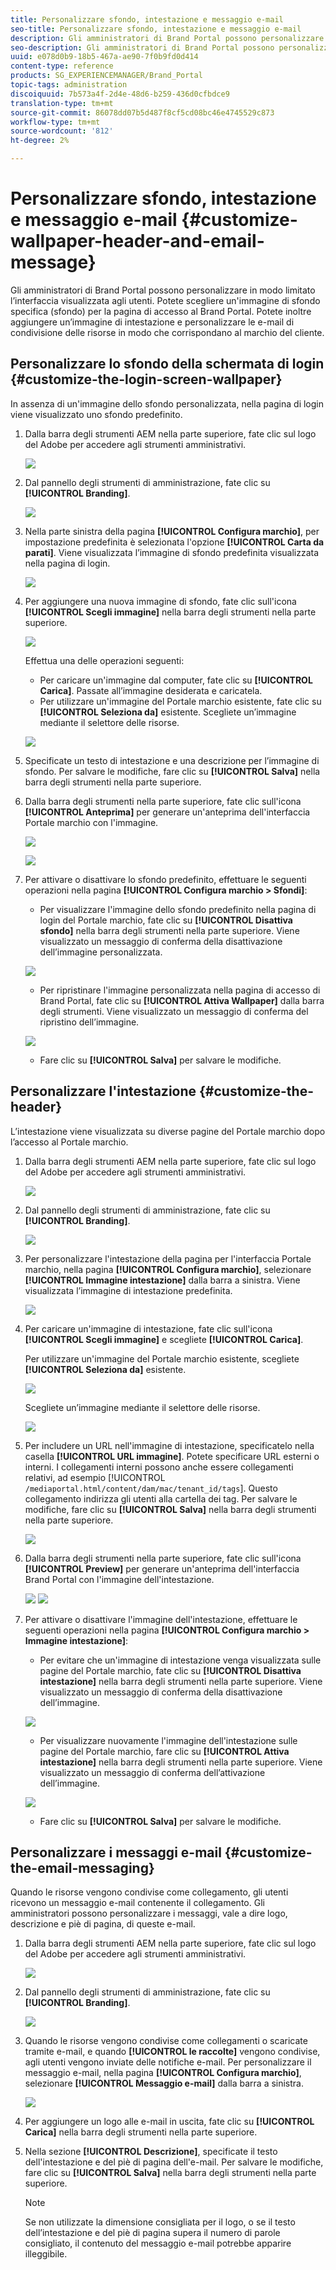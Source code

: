 ```yaml
---
title: Personalizzare sfondo, intestazione e messaggio e-mail
seo-title: Personalizzare sfondo, intestazione e messaggio e-mail
description: Gli amministratori di Brand Portal possono personalizzare in modo limitato l’interfaccia visualizzata agli utenti. Potete scegliere un'immagine di sfondo specifica (sfondo) per la pagina di accesso al Brand Portal. Potete inoltre aggiungere un’immagine di intestazione e personalizzare le e-mail di condivisione delle risorse in modo che corrispondano al marchio del cliente.
seo-description: Gli amministratori di Brand Portal possono personalizzare in modo limitato l’interfaccia visualizzata agli utenti. Potete scegliere un'immagine di sfondo specifica (sfondo) per la pagina di accesso al Brand Portal. Potete inoltre aggiungere un’immagine di intestazione e personalizzare le e-mail di condivisione delle risorse in modo che corrispondano al marchio del cliente.
uuid: e078d0b9-18b5-467a-ae90-7f0b9fd0d414
content-type: reference
products: SG_EXPERIENCEMANAGER/Brand_Portal
topic-tags: administration
discoiquuid: 7b573a4f-2d4e-48d6-b259-436d0cfbdce9
translation-type: tm+mt
source-git-commit: 86078dd07b5d487f8cf5cd08bc46e4745529c873
workflow-type: tm+mt
source-wordcount: '812'
ht-degree: 2%

---
```



# Personalizzare sfondo, intestazione e messaggio e-mail {#customize-wallpaper-header-and-email-message}

Gli amministratori di Brand Portal possono personalizzare in modo limitato l’interfaccia visualizzata agli utenti. Potete scegliere un&#39;immagine di sfondo specifica (sfondo) per la pagina di accesso al Brand Portal. Potete inoltre aggiungere un’immagine di intestazione e personalizzare le e-mail di condivisione delle risorse in modo che corrispondano al marchio del cliente.

## Personalizzare lo sfondo della schermata di login {#customize-the-login-screen-wallpaper}

In assenza di un&#39;immagine dello sfondo personalizzata, nella pagina di login viene visualizzato uno sfondo predefinito.

1. Dalla barra degli strumenti AEM nella parte superiore, fate clic sul logo del Adobe  per accedere agli strumenti amministrativi.

   ![](assets/aemlogo.png)

1. Dal pannello degli strumenti di amministrazione, fate clic su **[!UICONTROL Branding]**.


   ![](assets/admin-tools-panel-10.png)

1. Nella parte sinistra della pagina **[!UICONTROL Configura marchio]**, per impostazione predefinita è selezionata l&#39;opzione **[!UICONTROL Carta da parati]**. Viene visualizzata l’immagine di sfondo predefinita visualizzata nella pagina di login.

   ![](assets/default_wallpaper.png)

1. Per aggiungere una nuova immagine di sfondo, fate clic sull&#39;icona **[!UICONTROL Scegli immagine]** nella barra degli strumenti nella parte superiore.

   ![](assets/choose_wallpaperimage.png)

   Effettua una delle operazioni seguenti:

   * Per caricare un&#39;immagine dal computer, fate clic su **[!UICONTROL Carica]**. Passate all’immagine desiderata e caricatela.
   * Per utilizzare un&#39;immagine del Portale marchio esistente, fate clic su **[!UICONTROL Seleziona da]** esistente. Scegliete un’immagine mediante il selettore delle risorse.

   ![](assets/asset-picker.png)

1. Specificate un testo di intestazione e una descrizione per l’immagine di sfondo. Per salvare le modifiche, fare clic su **[!UICONTROL Salva]** nella barra degli strumenti nella parte superiore.

1. Dalla barra degli strumenti nella parte superiore, fate clic sull&#39;icona **[!UICONTROL Anteprima]** per generare un&#39;anteprima dell&#39;interfaccia Portale marchio con l&#39;immagine.

   ![](assets/chlimage_1.png)

   ![](assets/custom-wallpaper-preview.png)

1. Per attivare o disattivare lo sfondo predefinito, effettuare le seguenti operazioni nella pagina **[!UICONTROL Configura marchio > Sfondi]**:

   * Per visualizzare l&#39;immagine dello sfondo predefinito nella pagina di login del Portale marchio, fate clic su **[!UICONTROL Disattiva sfondo]** nella barra degli strumenti nella parte superiore. Viene visualizzato un messaggio di conferma della disattivazione dell’immagine personalizzata.

   ![](assets/chlimage_1-1.png)

   * Per ripristinare l&#39;immagine personalizzata nella pagina di accesso di Brand Portal, fate clic su **[!UICONTROL Attiva Wallpaper]** dalla barra degli strumenti. Viene visualizzato un messaggio di conferma del ripristino dell’immagine.

   ![](assets/chlimage_1-2.png)

   * Fare clic su **[!UICONTROL Salva]** per salvare le modifiche.



## Personalizzare l&#39;intestazione {#customize-the-header}

L’intestazione viene visualizzata su diverse pagine del Portale marchio dopo l’accesso al Portale marchio.

1. Dalla barra degli strumenti AEM nella parte superiore, fate clic sul logo del Adobe  per accedere agli strumenti amministrativi.

   ![](assets/aemlogo.png)

1. Dal pannello degli strumenti di amministrazione, fate clic su **[!UICONTROL Branding]**.

   ![](assets/admin-tools-panel-11.png)

1. Per personalizzare l&#39;intestazione della pagina per l&#39;interfaccia Portale marchio, nella pagina **[!UICONTROL Configura marchio]**, selezionare **[!UICONTROL Immagine intestazione]** dalla barra a sinistra. Viene visualizzata l’immagine di intestazione predefinita.

   ![](assets/default-header.png)

1. Per caricare un&#39;immagine di intestazione, fate clic sull&#39;icona **[!UICONTROL Scegli immagine]** e scegliete **[!UICONTROL Carica]**.

   Per utilizzare un&#39;immagine del Portale marchio esistente, scegliete **[!UICONTROL Seleziona da]** esistente.

   ![](assets/choose_wallpaperimage-1.png)

   Scegliete un’immagine mediante il selettore delle risorse.

   ![](assets/asset-picker-header.png)

1. Per includere un URL nell&#39;immagine di intestazione, specificatelo nella casella **[!UICONTROL URL immagine]**. Potete specificare URL esterni o interni. I collegamenti interni possono anche essere collegamenti relativi, ad esempio
   [!UICONTROL `/mediaportal.html/content/dam/mac/tenant_id/tags`].
Questo collegamento indirizza gli utenti alla cartella dei tag.
Per salvare le modifiche, fare clic su **[!UICONTROL Salva]** nella barra degli strumenti nella parte superiore.

   ![](assets/configure_brandingheaderimageurl.png)

1. Dalla barra degli strumenti nella parte superiore, fate clic sull&#39;icona **[!UICONTROL Preview]** per generare un&#39;anteprima dell&#39;interfaccia Brand Portal con l&#39;immagine dell&#39;intestazione.

   ![](assets/chlimage_1-3.png)
   ![](assets/custom_header_preview.png)

1. Per attivare o disattivare l&#39;immagine dell&#39;intestazione, effettuare le seguenti operazioni nella pagina **[!UICONTROL Configura marchio > Immagine intestazione]**:

   * Per evitare che un&#39;immagine di intestazione venga visualizzata sulle pagine del Portale marchio, fate clic su **[!UICONTROL Disattiva intestazione]** nella barra degli strumenti nella parte superiore. Viene visualizzato un messaggio di conferma della disattivazione dell’immagine.

   ![](assets/chlimage_1-4.png)

   * Per visualizzare nuovamente l&#39;immagine dell&#39;intestazione sulle pagine del Portale marchio, fare clic su **[!UICONTROL Attiva intestazione]** nella barra degli strumenti nella parte superiore. Viene visualizzato un messaggio di conferma dell’attivazione dell’immagine.

   ![](assets/chlimage_1-5.png)

   * Fare clic su **[!UICONTROL Salva]** per salvare le modifiche.



## Personalizzare i messaggi e-mail {#customize-the-email-messaging}

Quando le risorse vengono condivise come collegamento, gli utenti ricevono un messaggio e-mail contenente il collegamento. Gli amministratori possono personalizzare i messaggi, vale a dire logo, descrizione e piè di pagina, di queste e-mail.

1. Dalla barra degli strumenti AEM nella parte superiore, fate clic sul logo del Adobe  per accedere agli strumenti amministrativi.

   ![](assets/aemlogo.png)

1. Dal pannello degli strumenti di amministrazione, fate clic su **[!UICONTROL Branding]**.

   ![](assets/admin-tools-panel-12.png)

1. Quando le risorse vengono condivise come collegamenti o scaricate tramite e-mail, e quando **[!UICONTROL le raccolte]** vengono condivise, agli utenti vengono inviate delle notifiche e-mail. Per personalizzare il messaggio e-mail, nella pagina **[!UICONTROL Configura marchio]**, selezionare **[!UICONTROL Messaggio e-mail]** dalla barra a sinistra.

   ![](assets/configure-branding-page-email.png)

1. Per aggiungere un logo alle e-mail in uscita, fate clic su **[!UICONTROL Carica]** nella barra degli strumenti nella parte superiore.

1. Nella sezione **[!UICONTROL Descrizione]**, specificate il testo dell&#39;intestazione e del piè di pagina dell&#39;e-mail. Per salvare le modifiche, fare clic su **[!UICONTROL Salva]** nella barra degli strumenti nella parte superiore.

   >[!NOTE]
   >
   >Se non utilizzate la dimensione consigliata per il logo, o se il testo dell’intestazione e del piè di pagina supera il numero di parole consigliato, il contenuto del messaggio e-mail potrebbe apparire illeggibile.
